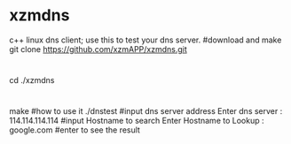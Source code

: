 # xzmdns
c++ linux dns client; use this to test your dns server.
#download and make
git clone https://github.com/xzmAPP/xzmdns.git
#
cd ./xzmdns
#
make
#how to use it
./dnstest 
#input dns server address
Enter dns server : 114.114.114.114
#input Hostname to search
Enter Hostname to Lookup : google.com
#enter to see the result




